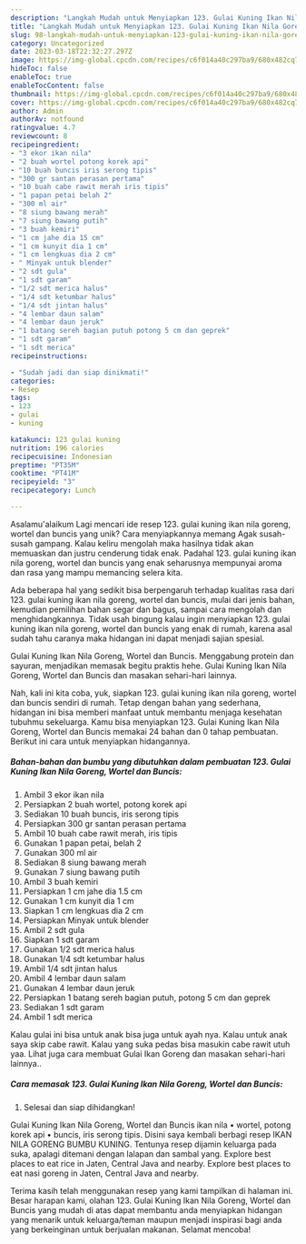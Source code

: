 ```yaml
---
description: "Langkah Mudah untuk Menyiapkan 123. Gulai Kuning Ikan Nila Goreng, Wortel dan Buncis{ yang Lezat"
title: "Langkah Mudah untuk Menyiapkan 123. Gulai Kuning Ikan Nila Goreng, Wortel dan Buncis{ yang Lezat"
slug: 98-langkah-mudah-untuk-menyiapkan-123-gulai-kuning-ikan-nila-goreng-wortel-dan-buncis-yang-lezat
category: Uncategorized
date: 2023-03-18T22:32:27.297Z
image: https://img-global.cpcdn.com/recipes/c6f014a40c297ba9/680x482cq70/123-gulai-kuning-ikan-nila-goreng-wortel-dan-buncis-foto-resep-utama.jpg
hideToc: false
enableToc: true
enableTocContent: false
thumbnail: https://img-global.cpcdn.com/recipes/c6f014a40c297ba9/680x482cq70/123-gulai-kuning-ikan-nila-goreng-wortel-dan-buncis-foto-resep-utama.jpg
cover: https://img-global.cpcdn.com/recipes/c6f014a40c297ba9/680x482cq70/123-gulai-kuning-ikan-nila-goreng-wortel-dan-buncis-foto-resep-utama.jpg
author: Admin
authorAv: notfound
ratingvalue: 4.7
reviewcount: 8
recipeingredient:
- "3 ekor ikan nila"
- "2 buah wortel potong korek api"
- "10 buah buncis iris serong tipis"
- "300 gr santan perasan pertama"
- "10 buah cabe rawit merah iris tipis"
- "1 papan petai belah 2"
- "300 ml air"
- "8 siung bawang merah"
- "7 siung bawang putih"
- "3 buah kemiri"
- "1 cm jahe dia 15 cm"
- "1 cm kunyit dia 1 cm"
- "1 cm lengkuas dia 2 cm"
- " Minyak untuk blender"
- "2 sdt gula"
- "1 sdt garam"
- "1/2 sdt merica halus"
- "1/4 sdt ketumbar halus"
- "1/4 sdt jintan halus"
- "4 lembar daun salam"
- "4 lembar daun jeruk"
- "1 batang sereh bagian putuh potong 5 cm dan geprek"
- "1 sdt garam"
- "1 sdt merica"
recipeinstructions:

- "Sudah jadi dan siap dinikmati!"
categories:
- Resep
tags:
- 123
- gulai
- kuning

katakunci: 123 gulai kuning 
nutrition: 196 calories
recipecuisine: Indonesian
preptime: "PT35M"
cooktime: "PT41M"
recipeyield: "3"
recipecategory: Lunch

---
```



Asalamu'alaikum Lagi mencari ide resep 123. gulai kuning ikan nila goreng, wortel dan buncis yang unik? Cara menyiapkannya memang Agak susah-susah gampang. Kalau keliru mengolah maka hasilnya tidak akan memuaskan dan justru cenderung tidak enak. Padahal 123. gulai kuning ikan nila goreng, wortel dan buncis yang enak seharusnya mempunyai aroma dan rasa yang mampu memancing selera kita.


Ada beberapa hal yang sedikit bisa berpengaruh terhadap kualitas rasa dari 123. gulai kuning ikan nila goreng, wortel dan buncis, mulai dari jenis bahan, kemudian pemilihan bahan segar dan bagus, sampai cara mengolah dan menghidangkannya. Tidak usah bingung kalau ingin menyiapkan 123. gulai kuning ikan nila goreng, wortel dan buncis yang enak di rumah, karena asal sudah tahu caranya maka hidangan ini dapat menjadi sajian spesial.

Gulai Kuning Ikan Nila Goreng, Wortel dan Buncis. Menggabung protein dan sayuran, menjadikan memasak begitu praktis hehe. Gulai Kuning Ikan Nila Goreng, Wortel dan Buncis dan masakan sehari-hari lainnya.


Nah, kali ini kita coba, yuk, siapkan 123. gulai kuning ikan nila goreng, wortel dan buncis sendiri di rumah. Tetap dengan bahan yang sederhana, hidangan ini bisa memberi manfaat untuk membantu menjaga kesehatan tubuhmu sekeluarga. Kamu bisa menyiapkan 123. Gulai Kuning Ikan Nila Goreng, Wortel dan Buncis memakai 24 bahan dan 0 tahap pembuatan. Berikut ini cara untuk menyiapkan hidangannya.

<!--inarticleads1-->

##### Bahan-bahan dan bumbu yang dibutuhkan dalam pembuatan 123. Gulai Kuning Ikan Nila Goreng, Wortel dan Buncis:

1. Ambil 3 ekor ikan nila
1. Persiapkan 2 buah wortel, potong korek api
1. Sediakan 10 buah buncis, iris serong tipis
1. Persiapkan 300 gr santan perasan pertama
1. Ambil 10 buah cabe rawit merah, iris tipis
1. Gunakan 1 papan petai, belah 2
1. Gunakan 300 ml air
1. Sediakan 8 siung bawang merah
1. Gunakan 7 siung bawang putih
1. Ambil 3 buah kemiri
1. Persiapkan 1 cm jahe dia 1.5 cm
1. Gunakan 1 cm kunyit dia 1 cm
1. Siapkan 1 cm lengkuas dia 2 cm
1. Persiapkan  Minyak untuk blender
1. Ambil 2 sdt gula
1. Siapkan 1 sdt garam
1. Gunakan 1/2 sdt merica halus
1. Gunakan 1/4 sdt ketumbar halus
1. Ambil 1/4 sdt jintan halus
1. Ambil 4 lembar daun salam
1. Gunakan 4 lembar daun jeruk
1. Persiapkan 1 batang sereh bagian putuh, potong 5 cm dan geprek
1. Sediakan 1 sdt garam
1. Ambil 1 sdt merica


Kalau gulai ini bisa untuk anak bisa juga untuk ayah nya. Kalau untuk anak saya skip cabe rawit. Kalau yang suka pedas bisa masukin cabe rawit utuh yaa. Lihat juga cara membuat Gulai Ikan Goreng dan masakan sehari-hari lainnya.. 

<!--inarticleads2-->

##### Cara memasak 123. Gulai Kuning Ikan Nila Goreng, Wortel dan Buncis:


1. Selesai dan siap dihidangkan!

Gulai Kuning Ikan Nila Goreng, Wortel dan Buncis ikan nila • wortel, potong korek api • buncis, iris serong tipis. Disini saya kembali berbagi resep IKAN NILA GORENG BUMBU KUNING. Tentunya resep dijamin keluarga pada suka, apalagi ditemani dengan lalapan dan sambal yang. Explore best places to eat rice in Jaten, Central Java and nearby. Explore best places to eat nasi goreng in Jaten, Central Java and nearby. 

Terima kasih telah menggunakan resep yang kami tampilkan di halaman ini. Besar harapan kami, olahan 123. Gulai Kuning Ikan Nila Goreng, Wortel dan Buncis yang mudah di atas dapat membantu anda menyiapkan hidangan yang menarik untuk keluarga/teman maupun menjadi inspirasi bagi anda yang berkeinginan untuk berjualan makanan. Selamat mencoba!
